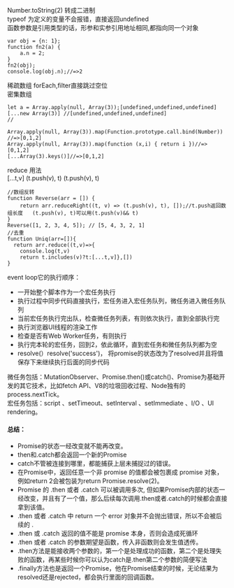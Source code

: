 Number.toString(2) 转成二进制  
typeof 为定义的变量不会报错，直接返回undefined    
函数参数是引用类型的话，形参和实参引用地址相同,都指向同一个对象  
```
var obj = {n: 1};
function fn2(a) {
    a.n = 2;
}
fn2(obj);
console.log(obj.n);//=>2
```
稀疏数组  forEach,filter直接跳过空位  
密集数组
```  
let a = Array.apply(null, Array(3));[undefined,undefined,undefined]
[...new Array(3)] //[undefined,undefined,undefined]
//
```  
```  
Array.apply(null, Array(3)).map(Function.prototype.call.bind(Number)) //=>[0,1,2]
Array.apply(null, Array(3)).map(function (x,i) { return i })//=>[0,1,2]
[...Array(3).keys()]//=>[0,1,2]
```  
reduce 用法  
[...t,v]
(t.push(v), t)
(t.push(v), t)
```
//数组反转
function Reverse(arr = []) {
    return arr.reduceRight((t, v) => (t.push(v), t), []);//t.push返回数组长度   (t.push(v), t)可以用(t.push(v)&& t)
}
Reverse([1, 2, 3, 4, 5]); // [5, 4, 3, 2, 1]
//去重
function Uniq(arr=[]){
  return arr.reduce((t,v)=>{
    console.log(t,v)
    return t.includes(v)?t:[...t,v]},[])
}
```  
event loop它的执行顺序：

* 一开始整个脚本作为一个宏任务执行
* 执行过程中同步代码直接执行，宏任务进入宏任务队列，微任务进入微任务队列
* 当前宏任务执行完出队，检查微任务列表，有则依次执行，直到全部执行完
* 执行浏览器UI线程的渲染工作
* 检查是否有Web Worker任务，有则执行
* 执行完本轮的宏任务，回到2，依此循环，直到宏任务和微任务队列都为空
* resolve(）resolve('success')， 将promise的状态改为了resolved并且将值保存下来继续执行后面的同步代码

微任务包括：MutationObserver、Promise.then()或catch()、Promise为基础开发的其它技术，比如fetch API、V8的垃圾回收过程、Node独有的process.nextTick。  
宏任务包括：script 、setTimeout、setInterval 、setImmediate 、I/O 、UI rendering。 
#### 总结：
* Promise的状态一经改变就不能再改变。
* then和.catch都会返回一个新的Promise
* catch不管被连接到哪里，都能捕获上层未捕捉过的错误。
* 在Promise中，返回任意一个非 promise 的值都会被包裹成 promise 对象，例如return 2会被包装为return Promise.resolve(2)。
* Promise 的 .then 或者 .catch 可以被调用多次, 但如果Promise内部的状态一经改变，并且有了一个值，那么后续每次调用.then或者.catch的时候都会直接拿到该值。
* .then 或者 .catch 中 return 一个 error 对象并不会抛出错误，所以不会被后续的 .
* .then 或 .catch 返回的值不能是 promise 本身，否则会造成死循环
* .then 或者 .catch 的参数期望是函数，传入非函数则会发生值透传。
* .then方法是能接收两个参数的，第一个是处理成功的函数，第二个是处理失败的函数，再某些时候你可以认为catch是.then第二个参数的简便写法
* .finally方法也是返回一个Promise，他在Promise结束的时候，无论结果为resolved还是rejected，都会执行里面的回调函数。 